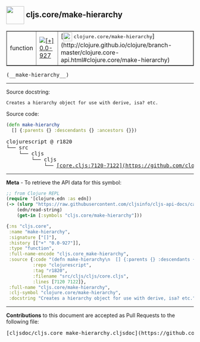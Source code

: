 ## <img width="48px" valign="middle" src="http://i.imgur.com/Hi20huC.png"> cljs.core/make-hierarchy

 <table border="1">
<tr>

<td>function</td>
<td><a href="https://github.com/cljsinfo/cljs-api-docs/tree/0.0-927"><img valign="middle" alt="[+] 0.0-927" src="https://img.shields.io/badge/+-0.0--927-lightgrey.svg"></a> </td>
<td>
[<img height="24px" valign="middle" src="http://i.imgur.com/1GjPKvB.png"> <samp>clojure.core/make-hierarchy</samp>](http://clojure.github.io/clojure/branch-master/clojure.core-api.html#clojure.core/make-hierarchy)
</td>
</tr>
</table>

 <samp>
(__make-hierarchy__)<br>
</samp>

---




Source docstring:

```
Creates a hierarchy object for use with derive, isa? etc.
```

Source code:

```clj
(defn make-hierarchy
  [] {:parents {} :descendants {} :ancestors {}})
```

 <pre>
clojurescript @ r1820
└── src
    └── cljs
        └── cljs
            └── <ins>[core.cljs:7120-7122](https://github.com/clojure/clojurescript/blob/r1820/src/cljs/cljs/core.cljs#L7120-L7122)</ins>
</pre>


---

__Meta__ - To retrieve the API data for this symbol:

```clj
;; from Clojure REPL
(require '[clojure.edn :as edn])
(-> (slurp "https://raw.githubusercontent.com/cljsinfo/cljs-api-docs/catalog/cljs-api.edn")
    (edn/read-string)
    (get-in [:symbols "cljs.core/make-hierarchy"]))
```

```clj
{:ns "cljs.core",
 :name "make-hierarchy",
 :signature ["[]"],
 :history [["+" "0.0-927"]],
 :type "function",
 :full-name-encode "cljs.core_make-hierarchy",
 :source {:code "(defn make-hierarchy\n  [] {:parents {} :descendants {} :ancestors {}})",
          :repo "clojurescript",
          :tag "r1820",
          :filename "src/cljs/cljs/core.cljs",
          :lines [7120 7122]},
 :full-name "cljs.core/make-hierarchy",
 :clj-symbol "clojure.core/make-hierarchy",
 :docstring "Creates a hierarchy object for use with derive, isa? etc."}

```

---

__Contributions__ to this document are accepted as Pull Requests to the following file:

 <pre>
[cljsdoc/cljs.core_make-hierarchy.cljsdoc](https://github.com/cljsinfo/cljs-api-docs/blob/master/cljsdoc/cljs.core_make-hierarchy.cljsdoc)
</pre>

